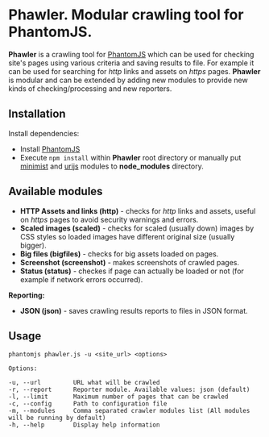 # Phawler. Modular crawling tool for PhantomJS.

**Phawler** is a crawling tool for [PhantomJS](http://phantomjs.org/) which can be used for checking site's pages using various criteria and saving results to file. For example it can be used for searching for *http* links and assets on *https* pages. **Phawler** is modular and can be extended by adding new modules to provide new kinds of checking/processing and new reporters.

## Installation

Install dependencies:
  - Install [PhantomJS](http://phantomjs.org/)
  - Execute `npm install` within **Phawler** root directory or manually put [minimist](https://github.com/substack/minimist) and [urijs](https://github.com/medialize/URI.js/) modules to **node_modules** directory.

## Available modules

 - **HTTP Assets and links (http)** - checks for *http* links and assets, useful on *https* pages to avoid security warnings and errors.
 - **Scaled images (scaled)** - checks for scaled (usually down) images by CSS styles so loaded images have different original size (usually bigger).
 - **Big files (bigfiles)** - checks for big assets loaded on pages.
 - **Screenshot (screenshot)** - makes screenshots of crawled pages.
 - **Status (status)** - checkes if page can actually be loaded or not (for example if network errors occurred).
 
**Reporting:**
 
 - **JSON (json)** - saves crawling results reports to files in JSON format.

## Usage

    phantomjs phawler.js -u <site_url> <options>

    Options:

    -u, --url         URL what will be crawled
    -r, --report      Reporter module. Available values: json (default)
    -l, --limit       Maximum number of pages that can be crawled
    -c, --config      Path to configuration file
    -m, --modules     Comma separated crawler modules list (All modules will be running by default)
    -h, --help        Display help information
